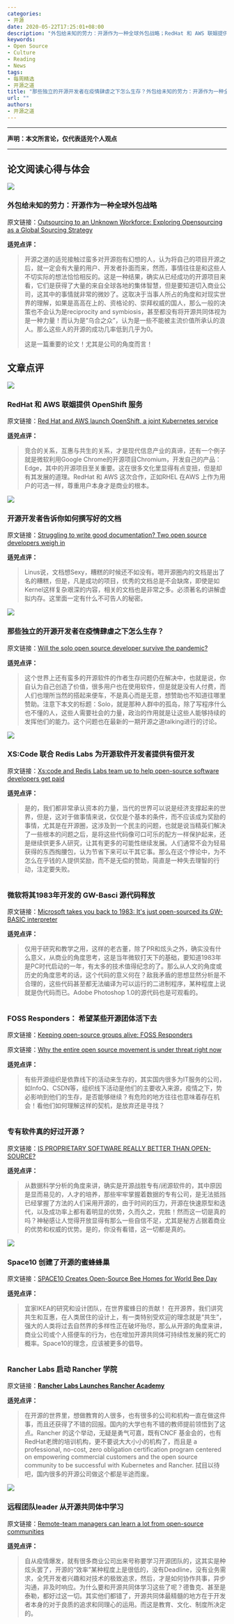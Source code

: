 ```yaml
---
categories:
- 开源
date: 2020-05-22T17:25:01+08:00
description: "外包给未知的劳力：开源作为一种全球外包战略；RedHat 和 AWS 联姻提供 OpenShift 服务；开源开发者告诉你如何撰写好的文档；那些独立的开源开发者在疫情肆虐之下怎么生存？XS:Code 联合 Redis Labs 为开源软件开发者提供有偿开发；微软将其1983年开发的 GW-Basci 源代码释放；FOSS Responders： 希望某些开源团体活下去；专有软件真的好过开源？Space10 创建了开源的蜜蜂蜂巢；Rancher Labs 启动 Rancher 学院远程团队leader 从开源共同体中学习"
keywords:
- Open Source
- Culture
- Reading
- News
tags:
- 每周精选
- 开源之道
title: "那些独立的开源开发者在疫情肆虐之下怎么生存？外包给未知的劳力：开源作为一种全球外包战略；等开源之道一周精选2020 05 24"
url: ""
authors:
- 开源之道
---
```

---
**声明：本文所言论，仅代表适兕个人观点**

---

## 论文阅读心得与体会

![](https://www.jtait.com/wp-content/uploads/2018/02/001_OrchidBee-1200x855.jpg)

### 外包给未知的劳力：开源作为一种全球外包战略

原文链接：[Outsourcing to an Unknown Workforce: Exploring Opensourcing as a Global Sourcing Strategy](https://misq.org/misq/downloads/download/article/88/)

**适兕点评：**

>开源之道的适兕接触过蛮多对开源抱有幻想的人，认为将自己的项目开源之后，就一定会有大量的用户、开发者扑面而来，然而，事情往往是和这些人不切实际的想法恰恰相反的。这是一种结果，确实从已经成功的开源项目来看，它们是获得了大量的来自全球各地的集体智慧，但是要知道切入商业公司，这其中的事情就非常的微妙了。这取决于当事人所占的角度和对现实世界的理解，如果是高高在上的、资格论的、崇拜权威的国人，那么一般的决策也不会认为是reciprocity and symbiosis，甚至都没有将开源共同体视为是一种力量！而认为是“乌合之众”，认为是一些不能被主流价值所承认的浪人。那么这些人的开源的成功几率低到几乎为0。
>
>这是一篇重要的论文！尤其是公司的角度而言！

## 文章点评

![](https://itbrief.com.au/uploads/story/2020/05/18/GettyImages-1182623035.jpg)

### RedHat 和 AWS 联姻提供 OpenShift 服务

原文链接：[Red Hat and AWS launch OpenShift, a joint Kubernetes service](https://itbrief.com.au/story/red-hat-and-aws-launch-openshift-a-joint-kubernetes-service)

**适兕点评：**

>竞合的关系，互惠与共生的关系，才是现代信息产业的真谛，还有一个例子就是微软利用Google Chrome的开源项目Chromium，开发自己的产品：Edge，其中的开源项目至关重要。这在很多文化里显得有点变扭，但是却有其发展的道理。RedHat 和 AWS 这次合作，正如RHEL 在AWS 上作为用户的可选一样，尊重用户本身才是商业的根本。

![](https://tr1.cbsistatic.com/hub/i/r/2020/04/07/beee3cbc-3299-47c0-94ad-125a92156d44/resize/770x/3ab012020a31477711d979b3dc86e590/what-matters-to-developers-2.jpg)

### 开源开发者告诉你如何撰写好的文档

原文链接：[Struggling to write good documentation? Two open source developers weigh in](https://www.techrepublic.com/article/struggling-to-write-good-documentation-two-open-source-developers-weigh-in/)

**适兕点评：**

>Linus说，文档想Sexy，糟糕的时候还不如没有。嗯开源圈内的文档是出了名的糟糕，但是，凡是成功的项目，优秀的文档总是不会缺席，即使是如Kernel这样复杂艰深的内容，相关的文档也是非常之多。必须著名的讲解虚拟内存。这里面一定有什么不可告人的秘密。

![](https://d1abomko0vm8t1.cloudfront.net/article/images/740x500/dimg/donald_fischer_tidelift.jpg)

### 那些独立的开源开发者在疫情肆虐之下怎么生存？

原文链接：[Will the solo open source developer survive the pandemic?](https://www.reseller.co.nz/article/679792/will-solo-open-source-developer-survive-pandemic/)

**适兕点评：**

>这个世界上还有蛮多的开源软件的作者生存问题仍在解决中，也就是说，你自认为自己创造了价值，很多用户也在使用软件，但是就是没有人付费，而人们也理所当然的搭起来便车，不是真心而是无意，想赞助也不知道往哪里赞助。注意下本文的标题：Solo，就是那种人群中的孤岛，除了写程序什么也不懂的人，这些人需要社会的力量，政治的作用就是让这些人能够持续的发挥他们的能力。这个问题也在最新的一期开源之道talking进行的讨论。

![](https://d15shllkswkct0.cloudfront.net/wp-content/blogs.dir/1/files/2020/05/xscode.jpg)

### XS:Code 联合 Redis Labs 为开源软件开发者提供有偿开发

原文链接：[Xs:code and Redis Labs team up to help open-source software developers get paid](https://siliconangle.com/2020/05/18/xscode-redis-labs-team-help-open-source-software-developers-get-paid/)

**适兕点评：**

>是的，我们都非常承认资本的力量，当代的世界可以说是经济支撑起来的世界，但是，这对于做事情来说，仅仅是个基本的条件，而不应该成为奖励的事情，尤其是在开源圈，这涉及到一个民主的问题，也就是说当精英们解决了一些根本的问题之后，是将这些代码像可口可乐的配方一样保护起来，还是继续供更多人研究，让其有更多的可能性继续发展。人们通常不会为轻易获得的东西掏腰包，认为节省下来可以干其它事。那么在这个悖论中，为不怎么在乎钱的人提供奖励，而不是无偿的赞助，简直是一种失去理智的行动，注定要失败。

![]()

### 微软将其1983年开发的 GW-Basci 源代码释放

原文链接：[Microsoft takes you back to 1983: It's just open-sourced its GW-BASIC interpreter](https://www.zdnet.com/article/microsoft-takes-you-back-to-1983-its-just-open-sourced-its-gw-basic-interpreter/)

**适兕点评：**

>仅用于研究和教学之用，这样的老古董，除了PR和炫头之外，确实没有什么意义，从商业的角度思考，这是当年微软打天下的基础，要知道1983年是PC时代启动的一年，有太多的技术值得纪念的了。那么从人文的角度或历史的角度思考的话，这个代码的意义何在？敌我矛盾的思想显然分析是不合理的，这些代码甚至都无法编译为可以运行的二进制程序，某种程度上说就是伪代码而已。Adobe Photoshop 1.0的源代码也是可观看的。

![]()

### FOSS Responders： 希望某些开源团体活下去

原文链接：[Keeping open-source groups alive: FOSS Responders](https://www.zdnet.com/article/keeping-open-source-groups-alive-foss-responders/)

原文链接：[Why the entire open source movement is under threat right now](https://www.techradar.com/news/why-the-entire-open-source-movement-is-under-threat-right-now)

**适兕点评：**

>有些开源组织是依靠线下的活动来生存的，其实国内很多为IT服务的公司，如InfoQ、CSDN等，组织线下活动是他们的主要收入来源，疫情之下，势必影响到他们的生存，是否能够继续？有危险的地方往往也意味着存在机会！看他们如何理解这样的契机，是放弃还是寻找？

![]()

### 专有软件真的好过开源？

原文链接：[IS PROPRIETARY SOFTWARE REALLY BETTER THAN OPEN-SOURCE?](https://builtin.com/data-science/open-source-proprietary-software)

**适兕点评：**

>从数据科学分析的角度来讲，确实是开源战胜专有/闭源软件的，其中原因是显而易见的，人才的培养，那些牢牢掌握着数据的专有公司，是无法抵挡已经掌握了方法的人们采用开源的，由于时间的压力，开源在快速原型和迭代，以及成功率上都有着明显的优势，久而久之，完胜！然而这一切是真的吗？神秘感让人觉得开放显得有那么一些自信不足，尤其是秘方占据着商业的优势和权威的优势。是的，你没有看错，这一切都是真的。

![](https://images.adsttc.com/media/images/5ec4/0d9a/b357/657a/0500/01a4/slideshow/Hero_Image_2_GÇô_SPACE10_GÇô_Bee_Home_GÇô_Web_GÇô_Photo_by_Irina_Boersma.jpg?1589906834)

### Space10 创建了开源的蜜蜂蜂巢

原文链接：[SPACE10 Creates Open-Source Bee Homes for World Bee Day](https://www.archdaily.com/939958/space10-creates-open-source-bee-homes-for-world-bee-day)

**适兕点评：**

>宜家IKEA的研究和设计团队，在世界蜜蜂日的贡献！ 在开源界，我们讲究共生和互惠，在人类居住的设计上，有一类特别受欢迎的理念就是“共生”， 强大的人类将过去自然界的多样性正在破坏殆尽，那么从开源的角度来讲，商业公司或个人搭便车的行为，也在增加开源共同体可持续性发展的死亡的概率。Space10的理念，应该被更多的倡导。

![]()

### Rancher Labs 启动 Rancher 学院

原文链接：[**Rancher Labs Launches Rancher Academy**](https://www.oaoa.com/news/business/article_ba139170-cb47-554b-a66e-a0651eb86724.html)

**适兕点评：**

>在开源的世界里，想做教育的人很多，也有很多的公司和机构一直在做这件事，而且还获得了不错的回报。国内的大学也有不错的教师提前领悟到了这点。Rancher 的这个举动，无疑是勇气可嘉，既有CNCF 基金会的，也有RedHat老牌的培训机构，更不要说大大小小的机构了，而且是 a professional, no-cost, zero obligation certification program centered on empowering commercial customers and the open source community to be successful with Kubernetes and Rancher. 拭目以待吧，国内很多的开源公司做这个都是半途而废。

![](https://cms.qz.com/wp-content/uploads/2020/05/plug-e1589910500793.jpg?quality=75&strip=all&w=3200&h=1800)

### 远程团队leader 从开源共同体中学习

原文链接：[Remote-team managers can learn a lot from open-source communities](https://qz.com/work/1858735/remote-managers-can-learn-from-open-source-communities/)

**适兕点评：**

>自从疫情爆发，就有很多商业公司出来号称要学习开源团队的，这其实是种炫头罢了，开源的“效率”某种程度上是很低的，没有Deadline，没有业务需求，全凭开发者兴趣和对技术的极致追求，然后，才是如何协作共事，异步沟通，非及时响应。为什么要和开源共同体学习这些了呢？德鲁克、甚至是泰勒，都好过这一切。其实他们都错了，开源共同体最精髓的地方在于开发者本身的对于良质的追求和同理心的运用。而这是教育、文化、制度所决定的。
